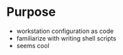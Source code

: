 # Purpose
- workstation configuration as code 
- familiarize with writing shell scripts
- seems cool 
